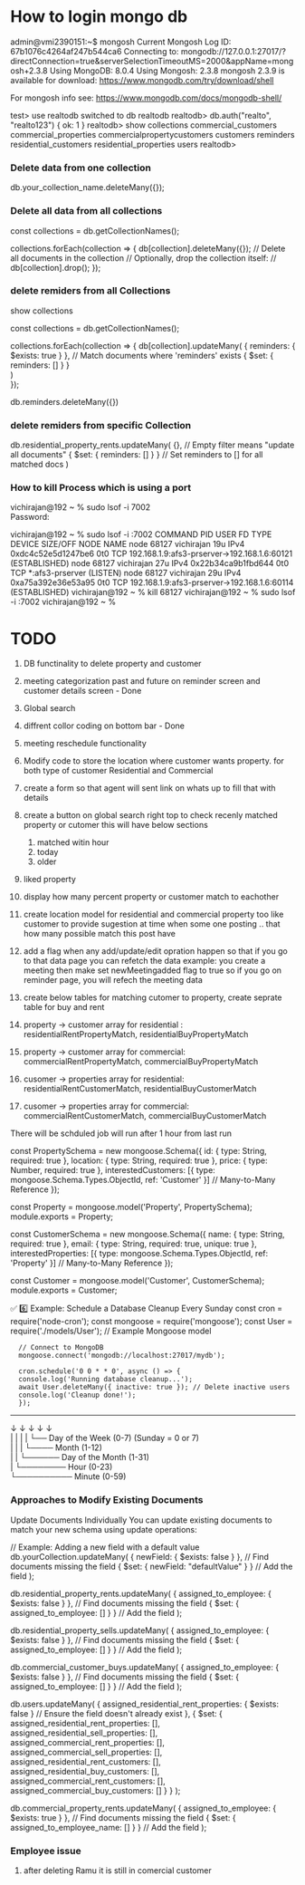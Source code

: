# How to login mongo db

admin@vmi2390151:~$ mongosh
Current Mongosh Log ID:	67b1076c4264af247b544ca6
Connecting to:		mongodb://127.0.0.1:27017/?directConnection=true&serverSelectionTimeoutMS=2000&appName=mongosh+2.3.8
Using MongoDB:		8.0.4
Using Mongosh:		2.3.8
mongosh 2.3.9 is available for download: https://www.mongodb.com/try/download/shell

For mongosh info see: https://www.mongodb.com/docs/mongodb-shell/

test> use realtodb
switched to db realtodb
realtodb> db.auth("realto", "realto123")
{ ok: 1 }
realtodb> show collections
commercial_customers
commercial_properties
commercialpropertycustomers
customers
reminders
residential_customers
residential_properties
users
realtodb> 


### Delete data from one collection

db.your_collection_name.deleteMany({});

### Delete all data from all collections

const collections = db.getCollectionNames();

collections.forEach(collection => {
    db[collection].deleteMany({}); // Delete all documents in the collection
   // Optionally, drop the collection itself:
    // db[collection].drop();
});

### delete remiders from all Collections ######

show collections


const collections = db.getCollectionNames();

collections.forEach(collection => {
 db[collection].updateMany(
  { reminders: { $exists: true } }, // Match documents where 'reminders' exists
  { $set: { reminders: [] } }     
)   
});

db.reminders.deleteMany({})

### delete remiders from specific Collection ######

db.residential_property_rents.updateMany(
  {}, // Empty filter means "update all documents"
  { $set: { reminders: [] } } // Set reminders to [] for all matched docs
)

### How to kill Process which is using a port ###

vichirajan@192 ~ % sudo lsof -i 7002       
Password: <your mac password>

vichirajan@192 ~ % sudo lsof -i :7002
COMMAND   PID       USER   FD   TYPE             DEVICE SIZE/OFF NODE NAME
node    68127 vichirajan   19u  IPv4 0xdc4c52e5d1247be6      0t0  TCP 192.168.1.9:afs3-prserver->192.168.1.6:60121 (ESTABLISHED)
node    68127 vichirajan   27u  IPv4 0x22b34ca9b1fbd644      0t0  TCP *:afs3-prserver (LISTEN)
node    68127 vichirajan   29u  IPv4 0xa75a392e36e53a95      0t0  TCP 192.168.1.9:afs3-prserver->192.168.1.6:60114 (ESTABLISHED)
vichirajan@192 ~ % kill 68127
vichirajan@192 ~ % sudo lsof -i :7002
vichirajan@192 ~ % 






# TODO
1) DB functinality to delete property and customer
2) meeting categorization past and future on reminder screen and customer details screen - Done
3) Global search
4) diffrent collor coding on bottom bar - Done
5) meeting reschedule functionality
6) Modify code to store the location where customer wants property. for both type of customer Residential and Commercial
7) create a form so that agent will sent link on whats up to fill that with details
8) create a button on global search right top to check recenly matched property or cutomer  this will have below sections
   1) matched witin hour
   2) today
   3) older
9) liked property
10) display how many percent property or customer match to eachother
11) create location model for residential and commercial property too like customer to provide sugestion at time when some one posting .. that how many possible match this post have
12) add a flag when any add/update/edit opration happen so that if you go to that data page you can refetch the data
   example: you create a meeting then make set newMeetingadded flag to true so if you go on reminder page, you will refech the meeting data

13) create below tables for matching cutomer to property, create seprate table for buy and rent
   1) property -> customer array for residential : residentialRentPropertyMatch, residentialBuyPropertyMatch
   2) property -> customer array for commercial: commercialRentPropertyMatch, commercialBuyPropertyMatch
   3) cusomer -> properties array for residential: residentialRentCustomerMatch, residentialBuyCustomerMatch
   4) cusomer -> properties array for commercial: commercialRentCustomerMatch, commercialBuyCustomerMatch

   There will be schduled job will run after 1 hour from last run

   const PropertySchema = new mongoose.Schema({
      id: { type: String, required: true },
      location: { type: String, required: true },
      price: { type: Number, required: true },
      interestedCustomers: [{ type: mongoose.Schema.Types.ObjectId, ref: 'Customer' }] // Many-to-Many Reference
   });

   const Property = mongoose.model('Property', PropertySchema);
   module.exports = Property;


   const CustomerSchema = new mongoose.Schema({
      name: { type: String, required: true },
      email: { type: String, required: true, unique: true },
      interestedProperties: [{ type: mongoose.Schema.Types.ObjectId, ref: 'Property' }] // Many-to-Many Reference
   });

   const Customer = mongoose.model('Customer', CustomerSchema);
   module.exports = Customer;


   ✅ 6️⃣ Example: Schedule a Database Cleanup Every Sunday
      const cron = require('node-cron');
      const mongoose = require('mongoose');
      const User = require('./models/User'); // Example Mongoose model

      // Connect to MongoDB
      mongoose.connect('mongodb://localhost:27017/mydb');

      cron.schedule('0 0 * * 0', async () => {
      console.log('Running database cleanup...');
      await User.deleteMany({ inactive: true }); // Delete inactive users
      console.log('Cleanup done!');
      });

* * * * *  
↓ ↓ ↓ ↓ ↓  
| | | | └── Day of the Week (0-7) (Sunday = 0 or 7)  
| | | └──── Month (1-12)  
| | └────── Day of the Month (1-31)  
| └──────── Hour (0-23)  
└────────── Minute (0-59)


### Approaches to Modify Existing Documents

Update Documents Individually
You can update existing documents to match your new schema using update operations:

// Example: Adding a new field with a default value
db.yourCollection.updateMany(
  { newField: { $exists: false } }, // Find documents missing the field
  { $set: { newField: "defaultValue" } } // Add the field
);

db.residential_property_rents.updateMany(
  { assigned_to_employee: { $exists: false } }, // Find documents missing the field
  { $set: { assigned_to_employee: [] } } // Add the field
);

db.residential_property_sells.updateMany(
  { assigned_to_employee: { $exists: false } }, // Find documents missing the field
  { $set: { assigned_to_employee: [] } } // Add the field
);

db.commercial_customer_buys.updateMany(
  { assigned_to_employee: { $exists: false } }, // Find documents missing the field
  { $set: { assigned_to_employee: [] } } // Add the field
);

db.users.updateMany(
  { 
    assigned_residential_rent_properties: { $exists: false } // Ensure the field doesn't already exist
  },
  { 
    $set: { 
      assigned_residential_rent_properties: [],
      assigned_residential_sell_properties: [],
      assigned_commercial_rent_properties: [],
      assigned_commercial_sell_properties: [],
      assigned_residential_rent_customers: [],
      assigned_residential_buy_customers: [],
      assigned_commercial_rent_customers: [],
      assigned_commercial_buy_customers: []
    } 
  }
);


db.commercial_property_rents.updateMany(
  { assigned_to_employee: { $exists: true } }, // Find documents missing the field
  { $set: { assigned_to_employee_name: [] } } // Add the field
);


### Employee issue
1) after deleting Ramu it is still in comercial customer


